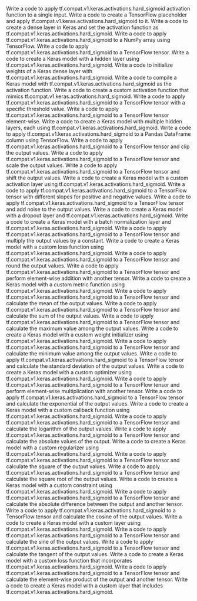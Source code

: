 Write a code to apply tf.compat.v1.keras.activations.hard_sigmoid activation function to a single input.
Write a code to create a TensorFlow placeholder and apply tf.compat.v1.keras.activations.hard_sigmoid to it.
Write a code to create a dense layer in Keras and set the activation function as tf.compat.v1.keras.activations.hard_sigmoid.
Write a code to apply tf.compat.v1.keras.activations.hard_sigmoid to a NumPy array using TensorFlow.
Write a code to apply tf.compat.v1.keras.activations.hard_sigmoid to a TensorFlow tensor.
Write a code to create a Keras model with a hidden layer using tf.compat.v1.keras.activations.hard_sigmoid.
Write a code to initialize weights of a Keras dense layer with tf.compat.v1.keras.activations.hard_sigmoid.
Write a code to compile a Keras model with tf.compat.v1.keras.activations.hard_sigmoid as the activation function.
Write a code to create a custom activation function that mimics tf.compat.v1.keras.activations.hard_sigmoid.
Write a code to apply tf.compat.v1.keras.activations.hard_sigmoid to a TensorFlow tensor with a specific threshold value.
Write a code to apply tf.compat.v1.keras.activations.hard_sigmoid to a TensorFlow tensor element-wise.
Write a code to create a Keras model with multiple hidden layers, each using tf.compat.v1.keras.activations.hard_sigmoid.
Write a code to apply tf.compat.v1.keras.activations.hard_sigmoid to a Pandas DataFrame column using TensorFlow.
Write a code to apply tf.compat.v1.keras.activations.hard_sigmoid to a TensorFlow tensor and clip the output values.
Write a code to apply tf.compat.v1.keras.activations.hard_sigmoid to a TensorFlow tensor and scale the output values.
Write a code to apply tf.compat.v1.keras.activations.hard_sigmoid to a TensorFlow tensor and shift the output values.
Write a code to create a Keras model with a custom activation layer using tf.compat.v1.keras.activations.hard_sigmoid.
Write a code to apply tf.compat.v1.keras.activations.hard_sigmoid to a TensorFlow tensor with different slopes for positive and negative values.
Write a code to apply tf.compat.v1.keras.activations.hard_sigmoid to a TensorFlow tensor and add noise to the output values.
Write a code to create a Keras model with a dropout layer and tf.compat.v1.keras.activations.hard_sigmoid.
Write a code to create a Keras model with a batch normalization layer and tf.compat.v1.keras.activations.hard_sigmoid.
Write a code to apply tf.compat.v1.keras.activations.hard_sigmoid to a TensorFlow tensor and multiply the output values by a constant.
Write a code to create a Keras model with a custom loss function using tf.compat.v1.keras.activations.hard_sigmoid.
Write a code to apply tf.compat.v1.keras.activations.hard_sigmoid to a TensorFlow tensor and round the output values.
Write a code to apply tf.compat.v1.keras.activations.hard_sigmoid to a TensorFlow tensor and perform element-wise addition with another tensor.
Write a code to create a Keras model with a custom metric function using tf.compat.v1.keras.activations.hard_sigmoid.
Write a code to apply tf.compat.v1.keras.activations.hard_sigmoid to a TensorFlow tensor and calculate the mean of the output values.
Write a code to apply tf.compat.v1.keras.activations.hard_sigmoid to a TensorFlow tensor and calculate the sum of the output values.
Write a code to apply tf.compat.v1.keras.activations.hard_sigmoid to a TensorFlow tensor and calculate the maximum value among the output values.
Write a code to create a Keras model with a custom weight initializer using tf.compat.v1.keras.activations.hard_sigmoid.
Write a code to apply tf.compat.v1.keras.activations.hard_sigmoid to a TensorFlow tensor and calculate the minimum value among the output values.
Write a code to apply tf.compat.v1.keras.activations.hard_sigmoid to a TensorFlow tensor and calculate the standard deviation of the output values.
Write a code to create a Keras model with a custom optimizer using tf.compat.v1.keras.activations.hard_sigmoid.
Write a code to apply tf.compat.v1.keras.activations.hard_sigmoid to a TensorFlow tensor and perform element-wise multiplication with another tensor.
Write a code to apply tf.compat.v1.keras.activations.hard_sigmoid to a TensorFlow tensor and calculate the exponential of the output values.
Write a code to create a Keras model with a custom callback function using tf.compat.v1.keras.activations.hard_sigmoid.
Write a code to apply tf.compat.v1.keras.activations.hard_sigmoid to a TensorFlow tensor and calculate the logarithm of the output values.
Write a code to apply tf.compat.v1.keras.activations.hard_sigmoid to a TensorFlow tensor and calculate the absolute values of the output.
Write a code to create a Keras model with a custom regularizer using tf.compat.v1.keras.activations.hard_sigmoid.
Write a code to apply tf.compat.v1.keras.activations.hard_sigmoid to a TensorFlow tensor and calculate the square of the output values.
Write a code to apply tf.compat.v1.keras.activations.hard_sigmoid to a TensorFlow tensor and calculate the square root of the output values.
Write a code to create a Keras model with a custom constraint using tf.compat.v1.keras.activations.hard_sigmoid.
Write a code to apply tf.compat.v1.keras.activations.hard_sigmoid to a TensorFlow tensor and calculate the absolute difference between the output and another tensor.
Write a code to apply tf.compat.v1.keras.activations.hard_sigmoid to a TensorFlow tensor and calculate the cosine of the output values.
Write a code to create a Keras model with a custom layer using tf.compat.v1.keras.activations.hard_sigmoid.
Write a code to apply tf.compat.v1.keras.activations.hard_sigmoid to a TensorFlow tensor and calculate the sine of the output values.
Write a code to apply tf.compat.v1.keras.activations.hard_sigmoid to a TensorFlow tensor and calculate the tangent of the output values.
Write a code to create a Keras model with a custom loss function that incorporates tf.compat.v1.keras.activations.hard_sigmoid.
Write a code to apply tf.compat.v1.keras.activations.hard_sigmoid to a TensorFlow tensor and calculate the element-wise product of the output and another tensor.
Write a code to create a Keras model with a custom layer that includes tf.compat.v1.keras.activations.hard_sigmoid.